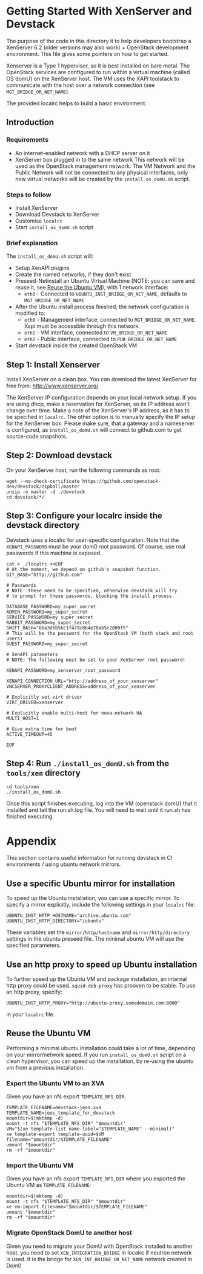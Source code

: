 # Getting Started With XenServer and Devstack

The purpose of the code in this directory it to help developers bootstrap a
XenServer 6.2 (older versions may also work) + OpenStack development
environment. This file gives some pointers on how to get started.

Xenserver is a Type 1 hypervisor, so it is best installed on bare metal.  The
OpenStack services are configured to run within a virtual machine (called OS
domU) on the XenServer host. The VM uses the XAPI toolstack to communicate with
the host over a network connection (see `MGT_BRIDGE_OR_NET_NAME`).

The provided localrc helps to build a basic environment.

## Introduction

### Requirements

 - An internet-enabled network with a DHCP server on it
 - XenServer box plugged in to the same network
This network will be used as the OpenStack management network. The VM Network
and the Public Network will not be connected to any physical interfaces, only
new virtual networks will be created by the `install_os_domU.sh` script.

### Steps to follow

 - Install XenServer
 - Download Devstack to XenServer
 - Customise `localrc`
 - Start `install_os_domU.sh` script

### Brief explanation

The `install_os_domU.sh` script will:
 - Setup XenAPI plugins
 - Create the named networks, if they don't exist
 - Preseed-Netinstall an Ubuntu Virtual Machine (NOTE: you can save and reuse
   it, see [Reuse the Ubuntu VM](#reuse-the-ubuntu-vm)), with 1 network
   interface:
   - `eth0` - Connected to `UBUNTU_INST_BRIDGE_OR_NET_NAME`, defaults to
     `MGT_BRIDGE_OR_NET_NAME`
 - After the Ubuntu install process finished, the network configuration is
 modified to:
   - `eth0` - Management interface, connected to `MGT_BRIDGE_OR_NET_NAME`. Xapi
     must be accessible through this network.
   - `eth1` - VM interface, connected to `VM_BRIDGE_OR_NET_NAME`
   - `eth2` - Public interface, connected to `PUB_BRIDGE_OR_NET_NAME`
 - Start devstack inside the created OpenStack VM

## Step 1: Install Xenserver
Install XenServer on a clean box. You can download the latest XenServer for
free from: http://www.xenserver.org/

The XenServer IP configuration depends on your local network setup. If you are
using dhcp, make a reservation for XenServer, so its IP address won't change
over time. Make a note of the XenServer's IP address, as it has to be specified
in `localrc`. The other option is to manually specify the IP setup for the
XenServer box. Please make sure, that a gateway and a nameserver is configured,
as `install_os_domU.sh` will connect to github.com to get source-code snapshots.

## Step 2: Download devstack
On your XenServer host, run the following commands as root:

    wget --no-check-certificate https://github.com/openstack-dev/devstack/zipball/master
    unzip -o master -d ./devstack
    cd devstack/*/

## Step 3: Configure your localrc inside the devstack directory
Devstack uses a localrc for user-specific configuration.  Note that
the `XENAPI_PASSWORD` must be your dom0 root password.
Of course, use real passwords if this machine is exposed.

    cat > ./localrc <<EOF
    # At the moment, we depend on github's snapshot function.
    GIT_BASE="http://github.com"

    # Passwords
    # NOTE: these need to be specified, otherwise devstack will try
    # to prompt for these passwords, blocking the install process.

    DATABASE_PASSWORD=my_super_secret
    ADMIN_PASSWORD=my_super_secret
    SERVICE_PASSWORD=my_super_secret
    RABBIT_PASSWORD=my_super_secret
    SWIFT_HASH="66a3d6b56c1f479c8b4e70ab5c2000f5"
    # This will be the password for the OpenStack VM (both stack and root users)
    GUEST_PASSWORD=my_super_secret

    # XenAPI parameters
    # NOTE: The following must be set to your XenServer root password!

    XENAPI_PASSWORD=my_xenserver_root_password

    XENAPI_CONNECTION_URL="http://address_of_your_xenserver"
    VNCSERVER_PROXYCLIENT_ADDRESS=address_of_your_xenserver

    # Explicitly set virt driver
    VIRT_DRIVER=xenserver

    # Explicitly enable multi-host for nova-network HA
    MULTI_HOST=1

    # Give extra time for boot
    ACTIVE_TIMEOUT=45

    EOF

## Step 4: Run `./install_os_domU.sh` from the `tools/xen` directory

    cd tools/xen
    ./install_os_domU.sh

Once this script finishes executing, log into the VM (openstack domU) that it
installed and tail the run.sh.log file. You will need to wait until it run.sh
has finished executing.

# Appendix

This section contains useful information for running devstack in CI
environments / using ubuntu network mirrors.

## Use a specific Ubuntu mirror for installation

To speed up the Ubuntu installation, you can use a specific mirror. To specify
a mirror explicitly, include the following settings in your `localrc` file:

    UBUNTU_INST_HTTP_HOSTNAME="archive.ubuntu.com"
    UBUNTU_INST_HTTP_DIRECTORY="/ubuntu"

These variables set the `mirror/http/hostname` and `mirror/http/directory`
settings in the ubuntu preseed file. The minimal ubuntu VM will use the
specified parameters.

## Use an http proxy to speed up Ubuntu installation

To further speed up the Ubuntu VM and package installation, an internal http
proxy could be used. `squid-deb-proxy` has prooven to be stable. To use an http
proxy, specify:

    UBUNTU_INST_HTTP_PROXY="http://ubuntu-proxy.somedomain.com:8000"

in your `localrc` file.

## Reuse the Ubuntu VM

Performing a minimal ubuntu installation could take a lot of time, depending on
your mirror/network speed. If you run `install_os_domU.sh` script on a clean
hypervisor, you can speed up the installation, by re-using the ubuntu vm from
a previous installation.

### Export the Ubuntu VM to an XVA

Given you have an nfs export `TEMPLATE_NFS_DIR`:

    TEMPLATE_FILENAME=devstack-jeos.xva
    TEMPLATE_NAME=jeos_template_for_devstack
    mountdir=$(mktemp -d)
    mount -t nfs "$TEMPLATE_NFS_DIR" "$mountdir"
    VM="$(xe template-list name-label="$TEMPLATE_NAME" --minimal)"
    xe template-export template-uuid=$VM filename="$mountdir/$TEMPLATE_FILENAME"
    umount "$mountdir"
    rm -rf "$mountdir"

### Import the Ubuntu VM

Given you have an nfs export `TEMPLATE_NFS_DIR` where you exported the Ubuntu
VM as `TEMPLATE_FILENAME`:

    mountdir=$(mktemp -d)
    mount -t nfs "$TEMPLATE_NFS_DIR" "$mountdir"
    xe vm-import filename="$mountdir/$TEMPLATE_FILENAME"
    umount "$mountdir"
    rm -rf "$mountdir"

### Migrate OpenStack DomU to another host

Given you need to migrate your DomU with OpenStack installed to another host,
you need to set `XEN_INTEGRATION_BRIDGE` in localrc if neutron network is used.
It is the bridge for `XEN_INT_BRIDGE_OR_NET_NAME` network created in Dom0
